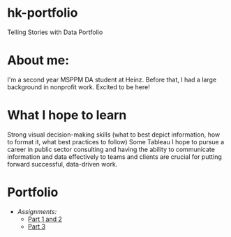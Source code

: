 # hk-portfolio
Telling Stories with Data Portfolio

# About me:
I'm a second year MSPPM DA student at Heinz. Before that, I had a large background in nonprofit work. Excited to be here!

# What I hope to learn
Strong visual decision-making skills (what to best depict information, how to format it, what best practices to follow)
Some Tableau
I hope to pursue a career in public sector consulting and having the ability to communicate information and data effectively to teams and clients are crucial for putting forward successful, data-driven work.
# Portfolio
- *Assignments:*
  - [Part 1 and 2](dataviz2.md)
  - [Part 3](dataviz3.md)
